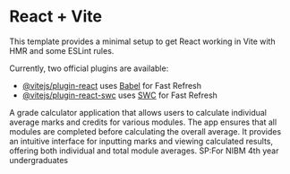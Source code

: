 # React + Vite

This template provides a minimal setup to get React working in Vite with HMR and some ESLint rules.

Currently, two official plugins are available:

- [@vitejs/plugin-react](https://github.com/vitejs/vite-plugin-react/blob/main/packages/plugin-react/README.md) uses [Babel](https://babeljs.io/) for Fast Refresh
- [@vitejs/plugin-react-swc](https://github.com/vitejs/vite-plugin-react-swc) uses [SWC](https://swc.rs/) for Fast Refresh


A grade calculator application that allows users to calculate individual average marks and credits for various modules. The app ensures that all modules are completed before calculating the overall average. It provides an intuitive interface for inputting marks and viewing calculated results, offering both individual and total module averages. 
SP:For NIBM 4th year undergraduates
